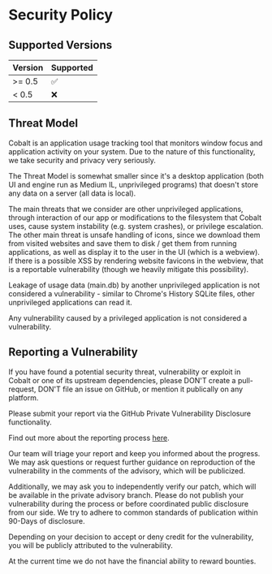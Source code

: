 # Security Policy

## Supported Versions

| Version | Supported          |
| ------- | ------------------ |
| >= 0.5  | :white_check_mark: |
| < 0.5   | :x:                |

## Threat Model

Cobalt is an application usage tracking tool that monitors window focus and application activity on your system. Due to the nature of this functionality, we take security and privacy very seriously.

The Threat Model is somewhat smaller since it's a desktop application (both UI and engine run as Medium IL, unprivileged programs) that doesn't store any data on a server (all data is local).

The main threats that we consider are other unprivileged applications, through interaction of our app or modifications to the filesystem that Cobalt uses, cause system instability (e.g. system crashes), or privilege escalation.
The other main threat is unsafe handling of icons, since we download them from visited websites and save them to disk / get them from running applications, as well as display it to the user in the UI (which is a webview). If there is a possible XSS by rendering website favicons in the webview, that is a reportable vulnerability (though we heavily mitigate this possibility).

Leakage of usage data (main.db) by another unprivileged application is not considered a vulnerability - similar to Chrome's History SQLite files, other unprivileged applications can read it.

Any vulnerability caused by a privileged application is not considered a vulnerability.

## Reporting a Vulnerability

If you have found a potential security threat, vulnerability or exploit in Cobalt
or one of its upstream dependencies, please DON'T create a pull-request, DON'T
file an issue on GitHub, or mention it publically on any platform.

Please submit your report via the GitHub Private Vulnerability Disclosure functionality.

Find out more about the reporting process [here](https://docs.github.com/en/code-security/security-advisories/guidance-on-reporting-and-writing/privately-reporting-a-security-vulnerability#privately-reporting-a-security-vulnerability).

Our team will triage your report and keep you informed about the progress.
We may ask questions or request further guidance on reproduction of the vulnerability in the comments of the advisory, which will be publicized.

Additionally, we may ask you to independently verify our patch, which will be available in the private advisory branch. Please do not publish your vulnerability during the process or before coordinated public disclosure from our side. We try to adhere to common standards of publication within 90-Days of disclosure.

Depending on your decision to accept or deny credit for the vulnerability, you will be publicly attributed to the vulnerability.

At the current time we do not have the financial ability to reward bounties.
